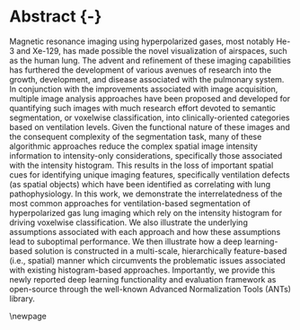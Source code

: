
# Abstract {-}

Magnetic resonance imaging using hyperpolarized gases, most notably He-3 and
Xe-129, has made possible the novel visualization of airspaces, such as the
human lung. The advent and refinement of these imaging capabilities has
furthered the development of various avenues of research into the growth,
development, and disease associated with the pulmonary system.  In conjunction
with the improvements associated with image acquisition, multiple image analysis
approaches have been proposed and developed for quantifying such images with
much research effort devoted to semantic segmentation, or voxelwise
classification, into clinically-oriented categories based on ventilation levels.
Given the functional nature of these images and the consequent complexity of the
segmentation task, many of these algorithmic approaches reduce the complex
spatial image intensity information to intensity-only considerations,
specifically those associated with the intensity histogram. This results in the
loss of important spatial cues for identifying unique imaging features,
specifically ventilation defects (as spatial objects) which have been identified
as correlating with lung pathophysiology.  In this work, we demonstrate the
interrelatedness of the most common approaches for ventilation-based
segmentation of hyperpolarized gas lung imaging which rely on the intensity
histogram for driving voxelwise classification.  We also illustrate the
underlying assumptions associated with each approach and how these assumptions
lead to suboptimal performance.  We then illustrate how a deep learning-based
solution is constructed in a multi-scale, hierarchically feature-based (i.e.,
spatial) manner which circumvents the problematic issues associated with
existing histogram-based approaches.  Importantly, we provide this newly reported
deep learning functionality and evaluation framework as open-source through the
well-known Advanced Normalization Tools (ANTs) library.

\newpage


